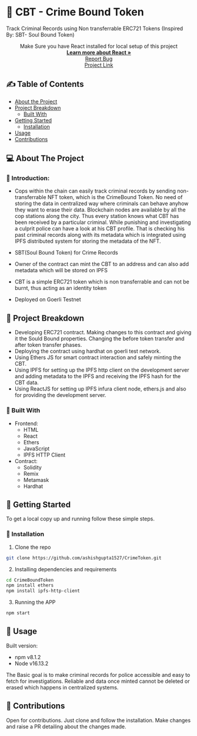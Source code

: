 # 🎫 CBT - Crime Bound Token
Track Criminal Records using Non transferrable ERC721 Tokens (Inspired By: SBT- Soul Bound Token)

<p align="center">
    Make Sure you have React installed for local setup of this project
    <br />
    <a href="https://reactjs.org/"><strong>Learn more about React »</strong></a>
    <br />
    <a href="https://github.com/dhananjaypai08/CrimeBoundToken/issues">Report Bug</a>
    <br />
  <a href="https://github.com/dhananjaypai08/CrimeBoundToken">Project Link</a>
 </p>
 
## ✍️ Table of Contents
- [About the Project](#about-the-project)
- [Project Breakdown](#project-breakdown)
  - [Built With](#built-with)
- [Getting Started](#getting-started)
  - [Installation](#installation)
- [Usage](#usage)
- [Contributions](#contributions)

## 💻 About The Project
  ### 📰 Introduction:
  - Cops within the chain can easily track criminal records by sending non-transferrable NFT token, which is the CrimeBound Token. No need of storing the data in centralized way where criminals can behave anyhow they want to erase their data. Blockchain nodes are available by all the cop stations along the city. Thus every station knows what CBT has been received by a particular criminal. While punishing and investigating a culprit police can have a look at his CBT profile. That is checking his past criminal records along with its metadata which is integrated using IPFS distributed system for storing the metadata of the NFT.
  - SBT(Soul Bound Token) for Crime Records

  - Owner of the contract can mint the CBT to an address and can also add metadata which will be stored on IPFS

  - CBT is a simple ERC721 token which is non transferrable and can not be burnt, thus acting as an identity token

  - Deployed on Goerli Testnet
 
 ## 🔨 Project Breakdown 
- Developing ERC721 contract. Making changes to this contract and giving it the Sould Bound properties. Changing the before token transfer and after token transfer phases.
- Deploying the contract using hardhat on goerli test network.
- Using Ethers JS for smart contract interaction and safely minting the CBT.
- Using IPFS for setting up the IPFS http client on the development server and adding metadata to the IPFS and receiving the IPFS hash for the CBT data.
- Using ReactJS for setting up IPFS infura client node, ethers.js and also for providing the development server.

### 🔧 Built With
- Frontend:
  - HTML
  - React
  - Ethers
  - JavaScript
  - IPFS HTTP Client
- Contract: 
  - Solidity
  - Remix
  - Metamask
  - Hardhat
 
## 🚀 Getting Started
To get a local copy up and running follow these simple steps.

### 🔨 Installation
1. Clone the repo

```sh
git clone https://github.com/ashishgupta1527/CrimeToken.git
```

2. Installing dependencies and requirements

```sh
cd CrimeBoundToken
npm install ethers
npm install ipfs-http-client
```

3. Running the APP
```sh
npm start
```

## 🧠 Usage
Built version:
- npm v8.1.2
- Node v16.13.2

The Basic goal is to make criminal records for police accessible and easy to fetch for investigations.
Reliable and data once minted cannot be deleted or erased which happens in centralized systems.

## 🤠 Contributions 
Open for contributions. Just clone and follow the installation. Make changes and raise a PR detailing about the changes made.
